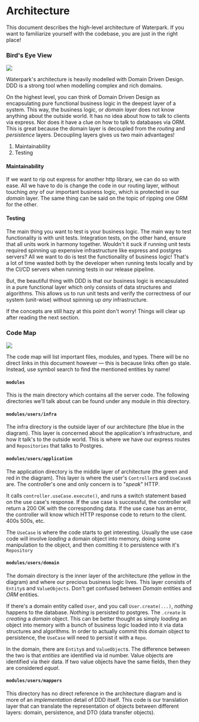 # Architecture

This document describes the high-level architecture of Waterpark. If you want to familiarize yourself with the codebase, you are just in the right place!

### Bird's Eye View

![](https://blog.cleancoder.com/uncle-bob/images/2012-08-13-the-clean-architecture/CleanArchitecture.jpg)

Waterpark's architecture is heavily modelled with Domain Driven Design. DDD is a strong tool when modelling complex and rich domains.

On the highest level, you can think of Domain Driven Design as encapsulating pure functional business logic in the deepest layer of a system. This way, the business logic, or _domain layer_ does not know anything about the outside world. It has no idea about how to talk to clients via express. Nor does it have a clue on how to talk to databases via ORM. This is great because the domain layer is decoupled from the _routing_ and _persistence_ layers. Decoupling layers gives us two main advantages!

1. Maintainability
1. Testing

#### Maintainability

If we want to rip out express for another http library, we can do so with ease. All we have to do is change the code in our routing layer, without touching _any_ of our important business logic, which is protected in our _domain_ layer. The same thing can be said on the topic of ripping one ORM for the other.

#### Testing

The main thing you want to test is your business logic. The main way to test functionality is with unit tests. Integration tests, on the other hand, ensure that all units work in harmony together. Wouldn't it suck if running unit tests required spinning up expensive infrastructure like express and postgres servers? All we want to do is test the functionality of business logic! That's a lot of time wasted both by the developer when running tests locally and by the CI/CD servers when running tests in our release pipeline.

But, the beautiful thing with DDD is that our business logic is encapsulated in a pure functional layer which only consists of data structures and algorithms. This allows us to run unit tests and verify the correctness of our system (unit-wise) without spinning up _any_ infrastructure.

If the concepts are still hazy at this point don't worry! Things will clear up after reading the next section.

### Code Map

![](https://i.imgur.com/LKRVNIH.png)

The code map will list important files, modules, and types. There will be no direct links in this document however — this is because links often go stale. Instead, use symbol search to find the mentioned entities by name!

#### `modules`

This is the main directory which contains all the server code. The following directories we'll talk about can be found under any module in _this_ directory.

#### `modules/users/infra`

The infra directory is the outside layer of our architecture (the blue in the diagram). This layer is concerned about the application's infrastructure, and how it talk's to the outside world. This is where we have our express routes and `Repositories` that talks to Postgres.

#### `modules/users/application`

The application directory is the middle layer of architecture (the green and red in the diagram). This layer is where the user's `Controller`s and `UseCase`s are. The controller's one and only concern is to "_speak_" HTTP.

It calls `controller.useCase.execute()`, and runs a switch statement based on the use case's response. If the use case is successful, the controller will return a 200 OK with the corresponding data. If the use case has an error, the controller will know which HTTP response code to return to the client. 400s 500s, etc.

The `UseCase` is where the code starts to get interesting. Usually the use case code will involve _loading_ a domain object into memory, doing some manipulation to the object, and then comitting it to persistence with it's `Repository`

#### `modules/users/domain`

The domain directory is the inner layer of the architecture (the yellow in the diagram) and where our precious business logic lives. This layer consists of `Entity`s and `ValueObjects`. Don't get confused between _Domain_ entities and _ORM_ entities.

If there's a domain entity called `User`, and you call `User.create(...)`, _nothing_ happens to the database. _Nothing_ is persisted to postgres. The `.create` is _creating_ a _domain_ object. This can be better thought as simply _loading_ an object into memory with a bunch of business logic loaded into it via data structures and algorithms. In order to actually commit this domain object to persistence, the `UseCase` will need to persist it with a `Repo`.

In the domain, there are `Entity`s and `ValueObject`s. The difference between the two is that _entities_ are identified via id number. Value objects are identified via their data. If two value objects have the same fields, then they are considered _equal_.

#### `modules/users/mappers`

This directory has no direct reference in the architecture diagram and is more of an _implementation_ detail of DDD itself. This code is our translation layer that can translate the representation of objects between different layers: domain, persistence, and DTO (data transfer objects).
